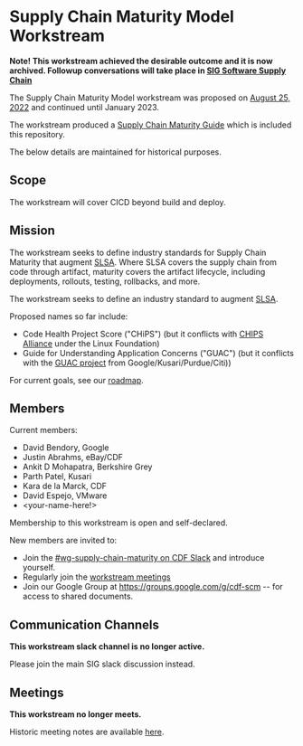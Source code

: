 # Supply Chain Maturity Model Workstream

**Note! This workstream achieved the desirable outcome and it is now archived. Followup conversations will take place in [SIG Software Supply Chain](../../../README.md)**

The Supply Chain Maturity Model workstream was proposed on
[August 25, 2022](https://github.com/cdfoundation/sig-software-supply-chain/blob/main/docs/meetings.md#August-25-2022)
and continued until January 2023.

The workstream produced a [Supply Chain Maturity
Guide](https://github.com/cdfoundation/sig-software-supply-chain/blob/main/docs/supply-chain-maturity.md) which is included this repository.

The below details are maintained for historical purposes.

## Scope

The workstream will cover CICD beyond build and deploy.

## Mission

The workstream seeks to define industry standards for Supply Chain Maturity that
augment [SLSA](http://slsa.dev).  Where SLSA covers the supply chain from code
through artifact, maturity covers the artifact lifecycle, including deployments,
rollouts, testing, rollbacks, and more.

The workstream seeks to define an industry standard to augment [SLSA](http://slsa.dev).

Proposed names so far include:
*  Code Health Project Score ("CHiPS") (but it conflicts with [CHIPS
   Alliance](https://chipsalliance.org/) under the Linux Foundation)
*  Guide for Understanding Application Concerns ("GUAC") (but it conflicts with the [GUAC project](https://github.com/guacsec/guac) from Google/Kusari/Purdue/Citi))

For current goals, see our [roadmap](ROADMAP.md).

## Members
Current members:
* David Bendory, Google
* Justin Abrahms, eBay/CDF
* Ankit D Mohapatra, Berkshire Grey
* Parth Patel, Kusari
* Kara de la Marck, CDF
* David Espejo, VMware
* <your-name-here!>

Membership to this workstream is open and self-declared.

New members are invited to:
* Join the [#wg-supply-chain-maturity on CDF
  Slack](https://cdeliveryfdn.slack.com/archives/C03V8R6C64C) and introduce
  yourself.
* Regularly join the [workstream meetings](#supply-chain-maturity-workstream-meetings)
* Join our Google Group at https://groups.google.com/g/cdf-scm -- for access to shared documents.
  
## Communication Channels

**This workstream slack channel is no longer active.**

Please join the main SIG slack discussion instead.

## Meetings

**This workstream no longer meets.**

Historic meeting notes are available
[here](https://hackmd.io/xq6lH4F7RUWmqZhluMcgLw).
